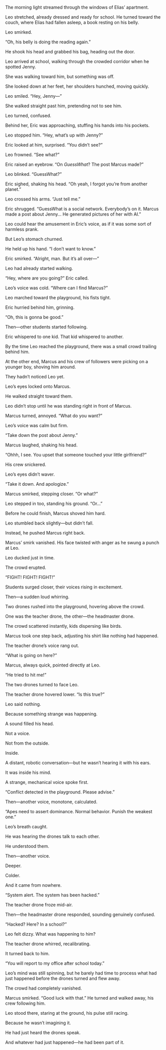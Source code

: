 
The morning light streamed through the windows of Elias’ apartment.  

Leo stretched, already dressed and ready for school. He turned toward the couch, where Elias had fallen asleep, a book resting on his belly.  

Leo smirked.  

“Oh, his belly is doing the reading again.”  

He shook his head and grabbed his bag, heading out the door.  

Leo arrived at school, walking through the crowded corridor when he spotted Jenny.  

She was walking toward him, but something was off.  

She looked down at her feet, her shoulders hunched, moving quickly.  

Leo smiled. “Hey, Jenny—”  

She walked straight past him, pretending not to see him.  

Leo turned, confused.  

Behind her, Eric was approaching, stuffing his hands into his pockets.  

Leo stopped him. “Hey, what’s up with Jenny?”  

Eric looked at him, surprised. “You didn’t see?”  

Leo frowned. “See what?”  

Eric raised an eyebrow. “On *GuessWhat*? The post Marcus made?”  

Leo blinked. “GuessWhat?”  

Eric sighed, shaking his head. “Oh yeah, I forgot you’re from another planet.”  

Leo crossed his arms. “Just tell me.”  

Eric shrugged. “GuessWhat is a social network. Everybody’s on it. Marcus made a post about Jenny… He generated pictures of her with AI.”  

Leo could hear the amusement in Eric’s voice, as if it was some sort of harmless prank.  

But Leo’s stomach churned.  

He held up his hand. “I don’t want to know.”  

Eric smirked. “Alright, man. But it’s all over—”  

Leo had already started walking.  

“Hey, where are you going?” Eric called.  

Leo’s voice was cold. “Where can I find Marcus?”  

Leo marched toward the playground, his fists tight.  

Eric hurried behind him, grinning.  

“Oh, this is gonna be good.”  

Then—other students started following.  

Eric whispered to one kid. That kid whispered to another.  

By the time Leo reached the playground, there was a small crowd trailing behind him.  

At the other end, Marcus and his crew of followers were picking on a younger boy, shoving him around.  

They hadn’t noticed Leo yet.  

Leo’s eyes locked onto Marcus.  

He walked straight toward them.  

Leo didn’t stop until he was standing right in front of Marcus.  

Marcus turned, annoyed. “What do you want?”  

Leo’s voice was calm but firm.  

“Take down the post about Jenny.”  

Marcus laughed, shaking his head.  

“Ohhh, I see. You upset that someone touched your little girlfriend?”  

His crew snickered.  

Leo’s eyes didn’t waver.  

“Take it down. And apologize.”  

Marcus smirked, stepping closer. “Or what?”  

Leo stepped in too, standing his ground. “Or…”  

Before he could finish, Marcus shoved him hard.  

Leo stumbled back slightly—but didn’t fall.  

Instead, he pushed Marcus right back.  

Marcus’ smirk vanished. His face twisted with anger as he swung a punch at Leo.  

Leo ducked just in time.  

The crowd erupted.  

“FIGHT! FIGHT! FIGHT!”  

Students surged closer, their voices rising in excitement.  

Then—a sudden loud whirring.  

Two drones rushed into the playground, hovering above the crowd.  

One was the teacher drone, the other—the headmaster drone.  

The crowd scattered instantly, kids dispersing like birds.  

Marcus took one step back, adjusting his shirt like nothing had happened.  

The teacher drone’s voice rang out.  

“What is going on here?”  

Marcus, always quick, pointed directly at Leo.  

“He tried to hit me!”  

The two drones turned to face Leo.  

The teacher drone hovered lower. “Is this true?”  

Leo said nothing.  

Because something strange was happening.  

A sound filled his head.  

Not a voice.  

Not from the outside.  

Inside.  

A distant, robotic conversation—but he wasn’t hearing it with his ears.  

It was inside his mind.  

A strange, mechanical voice spoke first.  

“Conflict detected in the playground. Please advise.”  

Then—another voice, monotone, calculated.  

“Apes need to assert dominance. Normal behavior. Punish the weakest one.”  

Leo’s breath caught.  

He was hearing the drones talk to each other.  

He understood them.  

Then—another voice.  

Deeper.  

Colder.  

And it came from nowhere.  

“System alert. The system has been hacked.”  

The teacher drone froze mid-air.  

Then—the headmaster drone responded, sounding genuinely confused.  

“Hacked? Here? In a school?”  

Leo felt dizzy. What was happening to him?  

The teacher drone whirred, recalibrating.  

It turned back to him.  

“You will report to my office after school today.”  

Leo’s mind was still spinning, but he barely had time to process what had just happened before the drones turned and flew away.  

The crowd had completely vanished.  

Marcus smirked. “Good luck with that.” He turned and walked away, his crew following him.  

Leo stood there, staring at the ground, his pulse still racing.  

Because he wasn’t imagining it.  

He had just heard the drones speak.  

And whatever had just happened—he had been part of it.
